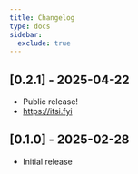```yaml
---
title: Changelog
type: docs
sidebar:
  exclude: true
---
```


## [0.2.1] - 2025-04-22

- Public release!
- https://itsi.fyi

## [0.1.0] - 2025-02-28

- Initial release
